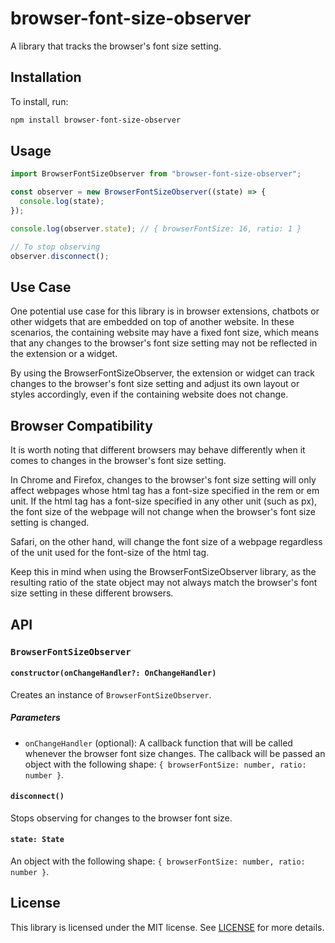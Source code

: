 # browser-font-size-observer

A library that tracks the browser's font size setting.

## Installation

To install, run:

```sh
npm install browser-font-size-observer
```

## Usage

```js
import BrowserFontSizeObserver from "browser-font-size-observer";

const observer = new BrowserFontSizeObserver((state) => {
  console.log(state);
});

console.log(observer.state); // { browserFontSize: 16, ratio: 1 }

// To stop observing
observer.disconnect();
```

## Use Case

One potential use case for this library is in browser extensions, chatbots or other widgets that are embedded on top of another website. In these scenarios, the containing website may have a fixed font size, which means that any changes to the browser's font size setting may not be reflected in the extension or a widget.

By using the BrowserFontSizeObserver, the extension or widget can track changes to the browser's font size setting and adjust its own layout or styles accordingly, even if the containing website does not change.

## Browser Compatibility

It is worth noting that different browsers may behave differently when it comes to changes in the browser's font size setting.

In Chrome and Firefox, changes to the browser's font size setting will only affect webpages whose html tag has a font-size specified in the rem or em unit. If the html tag has a font-size specified in any other unit (such as px), the font size of the webpage will not change when the browser's font size setting is changed.

Safari, on the other hand, will change the font size of a webpage regardless of the unit used for the font-size of the html tag.

Keep this in mind when using the BrowserFontSizeObserver library, as the resulting ratio of the state object may not always match the browser's font size setting in these different browsers.

## API

### `BrowserFontSizeObserver`

#### `constructor(onChangeHandler?: OnChangeHandler)`

Creates an instance of `BrowserFontSizeObserver`.

##### Parameters

- `onChangeHandler` (optional): A callback function that will be called whenever the browser font size changes. The callback will be passed an object with the following shape: `{ browserFontSize: number, ratio: number }`.

#### `disconnect()`

Stops observing for changes to the browser font size.

#### `state: State`

An object with the following shape: `{ browserFontSize: number, ratio: number }`.

## License

This library is licensed under the MIT license. See [LICENSE](./LICENSE) for more details.
